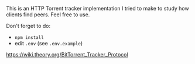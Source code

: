 This is an HTTP Torrent tracker implementation I tried to make to study how clients find peers. Feel free to use.

Don't forget to do:
- `npm install`
- edit `.env` (see `.env.example`)

https://wiki.theory.org/BitTorrent_Tracker_Protocol